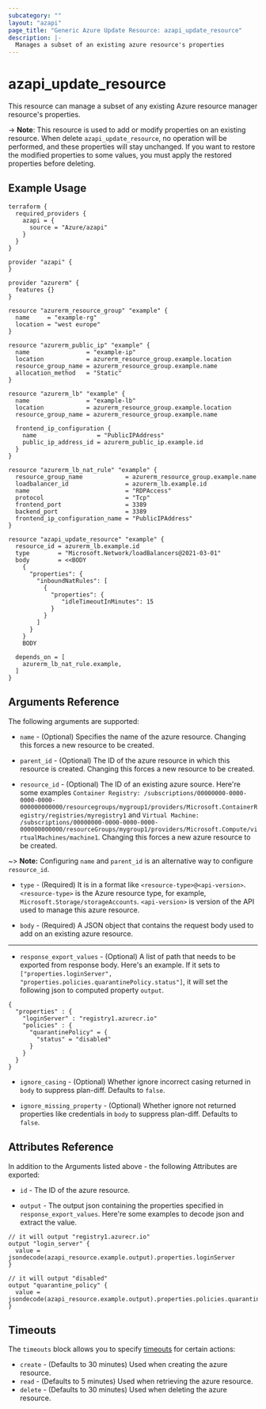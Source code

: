 ```yaml
---
subcategory: ""
layout: "azapi"
page_title: "Generic Azure Update Resource: azapi_update_resource"
description: |-
  Manages a subset of an existing azure resource's properties
---
```


# azapi_update_resource

This resource can manage a subset of any existing Azure resource manager resource's properties.

-> **Note**: This resource is used to add or modify properties on an existing resource.
When delete `azapi_update_resource`, no operation will be performed, and these properties will stay unchanged.
If you want to restore the modified properties to some values, you must apply the restored properties before deleting.

## Example Usage

```hcl
terraform {
  required_providers {
    azapi = {
      source = "Azure/azapi"
    }
  }
}

provider "azapi" {
}

provider "azurerm" {
  features {}
}

resource "azurerm_resource_group" "example" {
  name     = "example-rg"
  location = "west europe"
}

resource "azurerm_public_ip" "example" {
  name                = "example-ip"
  location            = azurerm_resource_group.example.location
  resource_group_name = azurerm_resource_group.example.name
  allocation_method   = "Static"
}

resource "azurerm_lb" "example" {
  name                = "example-lb"
  location            = azurerm_resource_group.example.location
  resource_group_name = azurerm_resource_group.example.name

  frontend_ip_configuration {
    name                 = "PublicIPAddress"
    public_ip_address_id = azurerm_public_ip.example.id
  }
}

resource "azurerm_lb_nat_rule" "example" {
  resource_group_name            = azurerm_resource_group.example.name
  loadbalancer_id                = azurerm_lb.example.id
  name                           = "RDPAccess"
  protocol                       = "Tcp"
  frontend_port                  = 3389
  backend_port                   = 3389
  frontend_ip_configuration_name = "PublicIPAddress"
}

resource "azapi_update_resource" "example" {
  resource_id = azurerm_lb.example.id
  type        = "Microsoft.Network/loadBalancers@2021-03-01"
  body        = <<BODY
    {
      "properties": {
        "inboundNatRules": [
          {
            "properties": {
               "idleTimeoutInMinutes": 15
            }
          }
        ]
      }
    }
    BODY

  depends_on = [
    azurerm_lb_nat_rule.example,
  ]
}

```

## Arguments Reference

The following arguments are supported:
* `name` - (Optional) Specifies the name of the azure resource. Changing this forces a new resource to be created.

* `parent_id` - (Optional) The ID of the azure resource in which this resource is created. Changing this forces a new resource to be created.

* `resource_id` - (Optional) The ID of an existing azure source. 
  Here're some examples 
  `Container Registry: /subscriptions/00000000-0000-0000-0000-000000000000/resourcegroups/mygroup1/providers/Microsoft.ContainerRegistry/registries/myregistry1` and 
  `Virtual Machine: /subscriptions/00000000-0000-0000-0000-000000000000/resourceGroups/mygroup1/providers/Microsoft.Compute/virtualMachines/machine1`.
  Changing this forces a new azure resource to be created.

~> **Note:** Configuring `name` and `parent_id` is an alternative way to configure `resource_id`.

* `type` - (Required) It is in a format like `<resource-type>@<api-version>`. `<resource-type>` is the Azure resource type, for example, `Microsoft.Storage/storageAccounts`.
  `<api-version>` is version of the API used to manage this azure resource.

* `body` - (Required) A JSON object that contains the request body used to add on an existing azure resource. 

---

* `response_export_values` - (Optional) A list of path that needs to be exported from response body. Here's an example. 
  If it sets to `["properties.loginServer", "properties.policies.quarantinePolicy.status"]`, it will set the following json to computed property `output`.
```
{
  "properties" : {
    "loginServer" : "registry1.azurecr.io"
    "policies" : {
      "quarantinePolicy" = {
        "status" = "disabled"
      }
    }
  }
}
```

* `ignore_casing` - (Optional) Whether ignore incorrect casing returned in `body` to suppress plan-diff. Defaults to `false`.

* `ignore_missing_property` - (Optional) Whether ignore not returned properties like credentials in `body` to suppress plan-diff. Defaults to `false`.

## Attributes Reference

In addition to the Arguments listed above - the following Attributes are exported:

* `id` - The ID of the azure resource.

* `output` - The output json containing the properties specified in `response_export_values`. Here're some examples to decode json and extract the value.
```
// it will output "registry1.azurecr.io"
output "login_server" {
  value = jsondecode(azapi_resource.example.output).properties.loginServer
}

// it will output "disabled"
output "quarantine_policy" {
  value = jsondecode(azapi_resource.example.output).properties.policies.quarantinePolicy.status
}
```

## Timeouts

The `timeouts` block allows you to specify [timeouts](https://www.terraform.io/docs/configuration/resources.html#timeouts) for certain actions:

* `create` - (Defaults to 30 minutes) Used when creating the azure resource.
* `read` - (Defaults to 5 minutes) Used when retrieving the azure resource.
* `delete` - (Defaults to 30 minutes) Used when deleting the azure resource.

